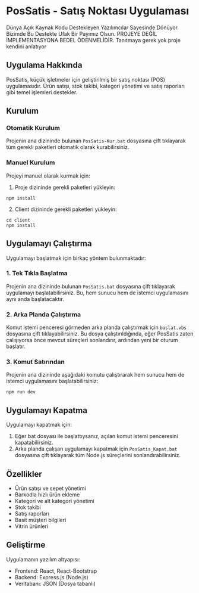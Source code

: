 # PosSatis - Satış Noktası Uygulaması
Dünya Açık Kaynak Kodu Destekleyen Yazılımcılar Sayesinde Dönüyor. Bizimde Bu Destekte Ufak Bir Payımız Olsun. PROJEYE DEĞİL İMPLEMENTASYONA BEDEL ÖDENMELİDİR. 
Tanıtmaya gerek yok proje kendini anlatıyor 
## Uygulama Hakkında
PosSatis, küçük işletmeler için geliştirilmiş bir satış noktası (POS) uygulamasıdır. Ürün satışı, stok takibi, kategori yönetimi ve satış raporları gibi temel işlemleri destekler.

## Kurulum

### Otomatik Kurulum
Projenin ana dizininde bulunan `PosSatis-Kur.bat` dosyasına çift tıklayarak tüm gerekli paketleri otomatik olarak kurabilirsiniz.

### Manuel Kurulum
Projeyi manuel olarak kurmak için:

1. Proje dizininde gerekli paketleri yükleyin:
```
npm install
```

2. Client dizininde gerekli paketleri yükleyin:
```
cd client
npm install
```

## Uygulamayı Çalıştırma

Uygulamayı başlatmak için birkaç yöntem bulunmaktadır:

### 1. Tek Tıkla Başlatma

Projenin ana dizininde bulunan `PosSatis.bat` dosyasına çift tıklayarak uygulamayı başlatabilirsiniz. Bu, hem sunucu hem de istemci uygulamasını aynı anda başlatacaktır.

### 2. Arka Planda Çalıştırma

Komut istemi penceresi görmeden arka planda çalıştırmak için `baslat.vbs` dosyasına çift tıklayabilirsiniz. Bu dosya çalıştırıldığında, eğer PosSatis zaten çalışıyorsa önce mevcut süreçleri sonlandırır, ardından yeni bir oturum başlatır.

### 3. Komut Satırından

Projenin ana dizininde aşağıdaki komutu çalıştırarak hem sunucu hem de istemci uygulamasını başlatabilirsiniz:

```
npm run dev
```

## Uygulamayı Kapatma

Uygulamayı kapatmak için:

1. Eğer bat dosyası ile başlattıysanız, açılan komut istemi penceresini kapatabilirsiniz.
2. Arka planda çalışan uygulamayı kapatmak için `PosSatis_Kapat.bat` dosyasına çift tıklayarak tüm Node.js süreçlerini sonlandırabilirsiniz.

## Özellikler

- Ürün satışı ve sepet yönetimi
- Barkodla hızlı ürün ekleme
- Kategori ve alt kategori yönetimi
- Stok takibi
- Satış raporları
- Basit müşteri bilgileri
- Vitrin ürünleri

## Geliştirme

Uygulamanın yazılım altyapısı:
- Frontend: React, React-Bootstrap
- Backend: Express.js (Node.js)
- Veritabanı: JSON (Dosya tabanlı) 
